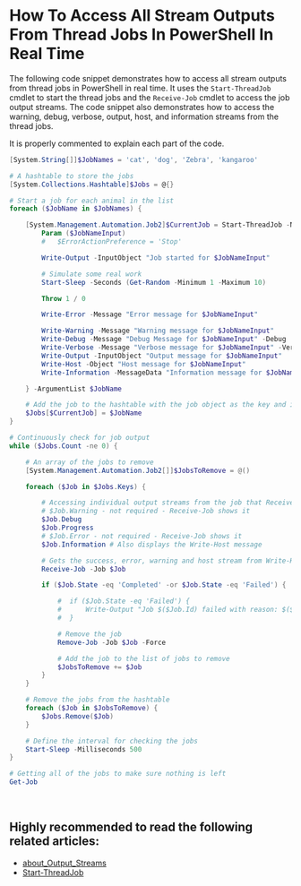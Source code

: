 # How To Access All Stream Outputs From Thread Jobs In PowerShell In Real Time

The following code snippet demonstrates how to access all stream outputs from thread jobs in PowerShell in real time. It uses the `Start-ThreadJob` cmdlet to start the thread jobs and the `Receive-Job` cmdlet to access the job output streams. The code snippet also demonstrates how to access the warning, debug, verbose, output, host, and information streams from the thread jobs.

It is properly commented to explain each part of the code.

```powershell
[System.String[]]$JobNames = 'cat', 'dog', 'Zebra', 'kangaroo'

# A hashtable to store the jobs
[System.Collections.Hashtable]$Jobs = @{}

# Start a job for each animal in the list
foreach ($JobName in $JobNames) {

    [System.Management.Automation.Job2]$CurrentJob = Start-ThreadJob -Name "Animals $JobName" -ScriptBlock {
        Param ($JobNameInput)
        #   $ErrorActionPreference = 'Stop'

        Write-Output -InputObject "Job started for $JobNameInput"

        # Simulate some real work
        Start-Sleep -Seconds (Get-Random -Minimum 1 -Maximum 10)

        Throw 1 / 0

        Write-Error -Message "Error message for $JobNameInput"

        Write-Warning -Message "Warning message for $JobNameInput"
        Write-Debug -Message "Debug Message for $JobNameInput" -Debug
        Write-Verbose -Message "Verbose message for $JobNameInput" -Verbose
        Write-Output -InputObject "Output message for $JobNameInput"
        Write-Host -Object "Host message for $JobNameInput"
        Write-Information -MessageData "Information message for $JobNameInput"

    } -ArgumentList $JobName

    # Add the job to the hashtable with the job object as the key and its name as the value
    $Jobs[$CurrentJob] = $JobName
}

# Continuously check for job output
while ($Jobs.Count -ne 0) {

    # An array of the jobs to remove
    [System.Management.Automation.Job2[]]$JobsToRemove = @()

    foreach ($Job in $Jobs.Keys) {

        # Accessing individual output streams from the job that Receive-Job does not display
        # $Job.Warning - not required - Receive-Job shows it
        $Job.Debug
        $Job.Progress
        # $Job.Error - not required - Receive-Job shows it
        $Job.Information # Also displays the Write-Host message

        # Gets the success, error, warning and host stream from Write-Host
        Receive-Job -Job $Job

        if ($Job.State -eq 'Completed' -or $Job.State -eq 'Failed') {

            #  if ($Job.State -eq 'Failed') {
            #      Write-Output "Job $($Job.Id) failed with reason: $($Job.JobStateInfo.Reason)"
            #  }

            # Remove the job
            Remove-Job -Job $Job -Force

            # Add the job to the list of jobs to remove
            $JobsToRemove += $Job
        }
    }

    # Remove the jobs from the hashtable
    foreach ($Job in $JobsToRemove) {
        $Jobs.Remove($Job)
    }

    # Define the interval for checking the jobs
    Start-Sleep -Milliseconds 500
}

# Getting all of the jobs to make sure nothing is left
Get-Job
```

<br>

## Highly recommended to read the following related articles:

- [about_Output_Streams](https://learn.microsoft.com/en-us/powershell/module/microsoft.powershell.core/about/about_output_streams)
- [Start-ThreadJob](https://learn.microsoft.com/en-us/powershell/module/threadjob/start-threadjob)

<br>
